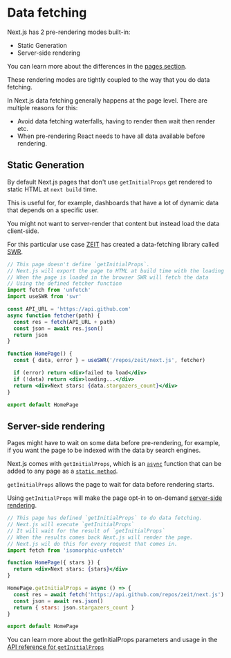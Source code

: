 # Data fetching

Next.js has 2 pre-rendering modes built-in:

- Static Generation
- Server-side rendering

You can learn more about the differences in the [pages section](/docs/basic-features/pages.md#pre-rendering).

These rendering modes are tightly coupled to the way that you do data fetching.

In Next.js data fetching generally happens at the page level. There are multiple reasons for this:

- Avoid data fetching waterfalls, having to render then wait then render etc.
- When pre-rendering React needs to have all data available before rendering.

## Static Generation

By default Next.js pages that don't use `getInitialProps` get rendered to static HTML at `next build` time.

This is useful for, for example, dashboards that have a lot of dynamic data that depends on a specific user.

You might not want to server-render that content but instead load the data client-side.

For this particular use case [ZEIT](https://zeit.co) has created a data-fetching library called [SWR](https://github.com/zeit/swr).

```jsx
// This page doesn't define `getInitialProps`.
// Next.js will export the page to HTML at build time with the loading state
// When the page is loaded in the browser SWR will fetch the data
// Using the defined fetcher function
import fetch from 'unfetch'
import useSWR from 'swr'

const API_URL = 'https://api.github.com'
async function fetcher(path) {
  const res = fetch(API_URL + path)
  const json = await res.json()
  return json
}

function HomePage() {
  const { data, error } = useSWR('/repos/zeit/next.js', fetcher)

  if (error) return <div>failed to load</div>
  if (!data) return <div>loading...</div>
  return <div>Next stars: {data.stargazers_count}</div>
}

export default HomePage
```

## Server-side rendering

Pages might have to wait on some data before pre-rendering, for example, if you want the page to be indexed with the data by search engines.

Next.js comes with `getInitialProps`, which is an [`async`](https://zeit.co/blog/async-and-await) function that can be added to any page as a [`static method`](https://javascript.info/static-properties-methods).

`getInitialProps` allows the page to wait for data before rendering starts.

Using `getInitialProps` will make the page opt-in to on-demand [server-side rendering](/docs/basic-features/pages.md#server-side-rendering).

```jsx
// This page has defined `getInitialProps` to do data fetching.
// Next.js will execute `getInitialProps`
// It will wait for the result of `getInitialProps`
// When the results comes back Next.js will render the page.
// Next.js wil do this for every request that comes in.
import fetch from 'isomorphic-unfetch'

function HomePage({ stars }) {
  return <div>Next stars: {stars}</div>
}

HomePage.getInitialProps = async () => {
  const res = await fetch('https://api.github.com/repos/zeit/next.js')
  const json = await res.json()
  return { stars: json.stargazers_count }
}

export default HomePage
```

You can learn more about the getInitialProps parameters and usage in the [API reference for `getInitialProps`]()
